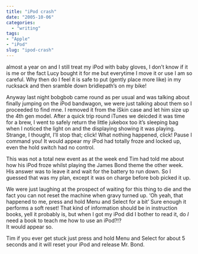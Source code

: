 ```yaml
---
title: "iPod crash"
date: "2005-10-06"
categories: 
  - "writing"
tags:
- "Apple"
- "iPod"
slug: "ipod-crash"
---
```


almost a year on and I still treat my iPod with baby gloves, I don’t know if it is me or the fact Lucy bought it for me but everytime I move it or use I am so careful. Why then do I feel it is safe to put (gently place more like) in my rucksack and then sramble down bridlepath’s on my bike!  

Anyway last night bobgbob came round as per usual and was talking about finally jumping on the iPod bandwagon, we were just talking about them so I proceeded to find mne. I removed it from the iSkin case and let him size up the 4th gen model. After a quick trip round iTunes we deicded it was time for a brew, I went to safely return the little jukebox too it’s sleeping bag when I noticed the light on and the displaying showing it was playing. Strange, I thought, I’ll stop that; click! What nothing happened, click! Pause I command you! It would appear my iPod had totally froze and locked up, even the hold switch had no control.  

This was not a total new event as at the week end Tim had told me about how his iPod froze whilst playing the James Bond theme the other week. His answer was to leave it and wait for the battery to run down. So I guessed that was my plan, except it was on charge before bob picked it up.  

We were just laughing at the prospect of waiting for this thing to die and the fact you can not reset the machine when gravy turned up. ‘Oh yeah, that happened to me, press and hold Menu and Select for a bit’ Sure enough it performs a soft reset! That kind of information should be in instruction books, yell it probably is, but when I got my iPod did I bother to read it, do _I_ need a book to teach me how to use an iPod?!?  
It would appear so.

Tim if you ever get stuck just press and hold Menu and Select for about 5 seconds and it will reset your iPod and release Mr. Bond.
